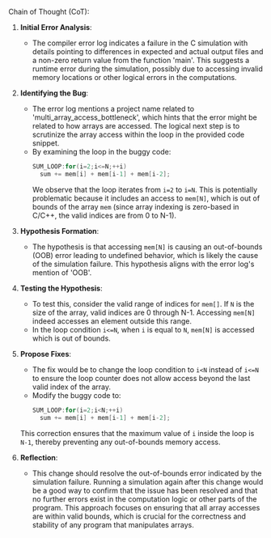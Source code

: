 Chain of Thought (CoT):

1. **Initial Error Analysis**:
   - The compiler error log indicates a failure in the C simulation with details pointing to differences in expected and actual output files and a non-zero return value from the function 'main'. This suggests a runtime error during the simulation, possibly due to accessing invalid memory locations or other logical errors in the computations.

2. **Identifying the Bug**:
   - The error log mentions a project name related to 'multi_array_access_bottleneck', which hints that the error might be related to how arrays are accessed. The logical next step is to scrutinize the array access within the loop in the provided code snippet.
   - By examining the loop in the buggy code:
     ```cpp
     SUM_LOOP:for(i=2;i<=N;++i)
       sum += mem[i] + mem[i-1] + mem[i-2];
     ```
     We observe that the loop iterates from `i=2` to `i=N`. This is potentially problematic because it includes an access to `mem[N]`, which is out of bounds of the array `mem` (since array indexing is zero-based in C/C++, the valid indices are from 0 to N-1).

3. **Hypothesis Formation**:
   - The hypothesis is that accessing `mem[N]` is causing an out-of-bounds (OOB) error leading to undefined behavior, which is likely the cause of the simulation failure. This hypothesis aligns with the error log's mention of 'OOB'.

4. **Testing the Hypothesis**:
   - To test this, consider the valid range of indices for `mem[]`. If `N` is the size of the array, valid indices are 0 through N-1. Accessing `mem[N]` indeed accesses an element outside this range.
   - In the loop condition `i<=N`, when `i` is equal to `N`, `mem[N]` is accessed which is out of bounds.

5. **Propose Fixes**:
   - The fix would be to change the loop condition to `i<N` instead of `i<=N` to ensure the loop counter does not allow access beyond the last valid index of the array.
   - Modify the buggy code to:
     ```cpp
     SUM_LOOP:for(i=2;i<N;++i)
       sum += mem[i] + mem[i-1] + mem[i-2];
     ```
   This correction ensures that the maximum value of `i` inside the loop is `N-1`, thereby preventing any out-of-bounds memory access.

6. **Reflection**:
   - This change should resolve the out-of-bounds error indicated by the simulation failure. Running a simulation again after this change would be a good way to confirm that the issue has been resolved and that no further errors exist in the computation logic or other parts of the program. This approach focuses on ensuring that all array accesses are within valid bounds, which is crucial for the correctness and stability of any program that manipulates arrays.